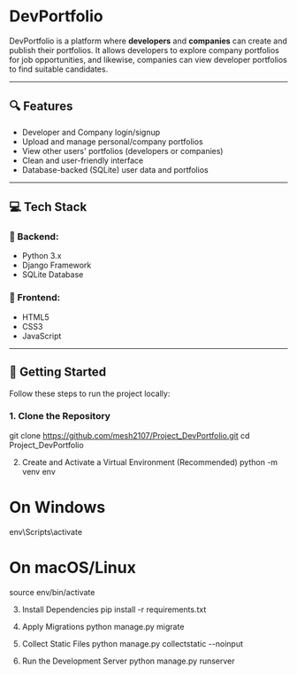 # DevPortfolio

DevPortfolio is a platform where **developers** and **companies** can create and publish their portfolios. It allows developers to explore company portfolios for job opportunities, and likewise, companies can view developer portfolios to find suitable candidates.

---

## 🔍 Features

- Developer and Company login/signup
- Upload and manage personal/company portfolios
- View other users' portfolios (developers or companies)
- Clean and user-friendly interface
- Database-backed (SQLite) user data and portfolios

---

## 💻 Tech Stack

### 🔧 Backend:
- Python 3.x
- Django Framework
- SQLite Database

### 🎨 Frontend:
- HTML5
- CSS3
- JavaScript

---

## 🚀 Getting Started

Follow these steps to run the project locally:

### 1. Clone the Repository
git clone https://github.com/mesh2107/Project_DevPortfolio.git
cd Project_DevPortfolio

2. Create and Activate a Virtual Environment (Recommended)
python -m venv env
# On Windows
env\Scripts\activate
# On macOS/Linux
source env/bin/activate

3. Install Dependencies
pip install -r requirements.txt

4. Apply Migrations
python manage.py migrate
5. Collect Static Files
python manage.py collectstatic --noinput
6. Run the Development Server
python manage.py runserver
